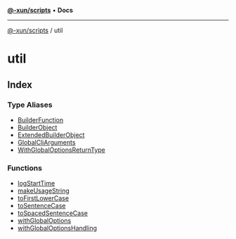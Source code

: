 [**@-xun/scripts**](../README.md) • **Docs**

***

[@-xun/scripts](../README.md) / util

# util

## Index

### Type Aliases

- [BuilderFunction](type-aliases/BuilderFunction.md)
- [BuilderObject](type-aliases/BuilderObject.md)
- [ExtendedBuilderObject](type-aliases/ExtendedBuilderObject.md)
- [GlobalCliArguments](type-aliases/GlobalCliArguments.md)
- [WithGlobalOptionsReturnType](type-aliases/WithGlobalOptionsReturnType.md)

### Functions

- [logStartTime](functions/logStartTime.md)
- [makeUsageString](functions/makeUsageString.md)
- [toFirstLowerCase](functions/toFirstLowerCase.md)
- [toSentenceCase](functions/toSentenceCase.md)
- [toSpacedSentenceCase](functions/toSpacedSentenceCase.md)
- [withGlobalOptions](functions/withGlobalOptions.md)
- [withGlobalOptionsHandling](functions/withGlobalOptionsHandling.md)
